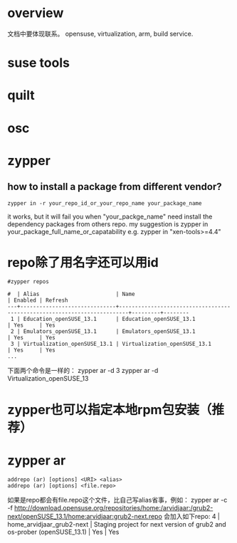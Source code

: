 # overview

文档中要体现联系。
opensuse, virtualization, arm, build service.

suse tools
==========

# quilt

# osc

# zypper

## how to install a package from different vendor?
    zypper in -r your_repo_id_or_your_repo_name your_package_name

it works, but it will fail you when "your\_packge\_name" need install the dependency packages from others repo.
my suggestion is
    zypper in your_package_full_name_or_capatability
e.g.
    zypper in "xen-tools>=4.4"

# repo除了用名字还可以用id
    #zypper repos

    #  | Alias                        | Name                                                                    | Enabled | Refresh
    ---+------------------------------+-------------------------------------------------------------------------+---------+--------
     1 | Education_openSUSE_13.1      | Education_openSUSE_13.1                                                 | Yes     | Yes    
     2 | Emulators_openSUSE_13.1      | Emulators_openSUSE_13.1                                                 | Yes     | Yes    
     3 | Virtualization_openSUSE_13.1 | Virtualization_openSUSE_13.1                                            | Yes     | Yes    
    ...

下面两个命令是一样的：
    zypper ar -d 3
    zypper ar -d Virtualization_openSUSE_13

# zypper也可以指定本地rpm包安装（推荐）

# zypper ar
    addrepo (ar) [options] <URI> <alias>
    addrepo (ar) [options] <file.repo>

如果是repo都会有file.repo这个文件，比自己写alias省事，例如：
    zypper ar -c -f http://download.opensuse.org/repositories/home:/arvidjaar:/grub2-next/openSUSE_13.1/home:arvidjaar:grub2-next.repo
会加入如下repo:
     4 | home_arvidjaar_grub2-next    | Staging project for next version of grub2 and os-prober (openSUSE_13.1) | Yes     | Yes

